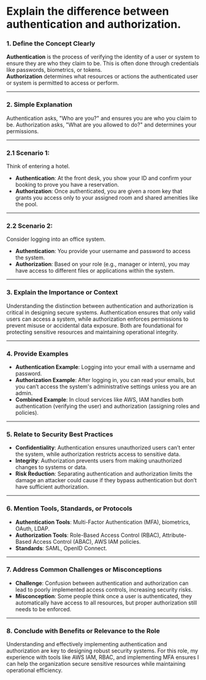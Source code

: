 # Explain the difference between authentication and authorization.

### 1. Define the Concept Clearly  
**Authentication** is the process of verifying the identity of a user or system to ensure they are who they claim to be. This is often done through credentials like passwords, biometrics, or tokens.  
**Authorization** determines what resources or actions the authenticated user or system is permitted to access or perform.

---

### 2. Simple Explanation  
Authentication asks, "Who are you?" and ensures you are who you claim to be. Authorization asks, "What are you allowed to do?" and determines your permissions.  

---

### 2.1 Scenario 1:  
Think of entering a hotel.  
- **Authentication**: At the front desk, you show your ID and confirm your booking to prove you have a reservation.  
- **Authorization**: Once authenticated, you are given a room key that grants you access only to your assigned room and shared amenities like the pool.

---

### 2.2 Scenario 2:  
Consider logging into an office system.  
- **Authentication**: You provide your username and password to access the system.  
- **Authorization**: Based on your role (e.g., manager or intern), you may have access to different files or applications within the system.

---

### 3. Explain the Importance or Context  
Understanding the distinction between authentication and authorization is critical in designing secure systems. Authentication ensures that only valid users can access a system, while authorization enforces permissions to prevent misuse or accidental data exposure. Both are foundational for protecting sensitive resources and maintaining operational integrity.

---

### 4. Provide Examples  
- **Authentication Example**: Logging into your email with a username and password.  
- **Authorization Example**: After logging in, you can read your emails, but you can’t access the system's administrative settings unless you are an admin.  
- **Combined Example**: In cloud services like AWS, IAM handles both authentication (verifying the user) and authorization (assigning roles and policies).

---

### 5. Relate to Security Best Practices  
- **Confidentiality**: Authentication ensures unauthorized users can’t enter the system, while authorization restricts access to sensitive data.  
- **Integrity**: Authorization prevents users from making unauthorized changes to systems or data.  
- **Risk Reduction**: Separating authentication and authorization limits the damage an attacker could cause if they bypass authentication but don’t have sufficient authorization.

---

### 6. Mention Tools, Standards, or Protocols  
- **Authentication Tools**: Multi-Factor Authentication (MFA), biometrics, OAuth, LDAP.  
- **Authorization Tools**: Role-Based Access Control (RBAC), Attribute-Based Access Control (ABAC), AWS IAM policies.  
- **Standards**: SAML, OpenID Connect.

---

### 7. Address Common Challenges or Misconceptions  
- **Challenge**: Confusion between authentication and authorization can lead to poorly implemented access controls, increasing security risks.  
- **Misconception**: Some people think once a user is authenticated, they automatically have access to all resources, but proper authorization still needs to be enforced.

---

### 8. Conclude with Benefits or Relevance to the Role  
Understanding and effectively implementing authentication and authorization are key to designing robust security systems. For this role, my experience with tools like AWS IAM, RBAC, and implementing MFA ensures I can help the organization secure sensitive resources while maintaining operational efficiency.
